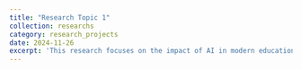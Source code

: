 ```yaml
---
title: "Research Topic 1"
collection: researchs
category: research_projects
date: 2024-11-26
excerpt: 'This research focuses on the impact of AI in modern education.'
---
```



